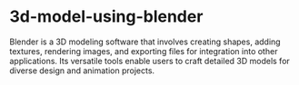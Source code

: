# 3d-model-using-blender
Blender is a 3D modeling software that involves creating shapes, adding textures, rendering images, and exporting files for integration into other applications. Its versatile tools enable users to craft detailed 3D models for diverse design and animation projects.
